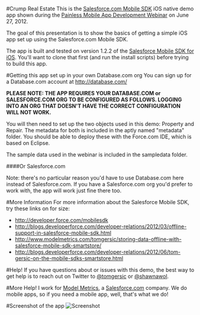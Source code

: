 #Crump Real Estate
This is the [Salesforce.com Mobile SDK](https://github.com/forcedotcom/SalesforceMobileSDK-iOS) iOS native demo app shown during the [Painless Mobile App Development Webinar](http://www.developerforce.com/events/webinars/2012-06-27/registration.php?d=70130000000scMv) on June 27, 2012.

The goal of this presentation is to show the basics of getting a simple iOS app set up using the Salesforce.com Mobile SDK.

The app is built and tested on version 1.2.2 of the [Salesforce Mobile SDK for iOS](https://github.com/forcedotcom/SalesforceMobileSDK-iOS). You'll want to clone that first (and run the install scripts) before trying to build this app.

#Getting this app set up in your own Database.com org
You can sign up for a Database.com account at http://database.com/

**PLEASE NOTE: THE APP REQUIRES YOUR DATABASE.COM or SALESFORCE.COM ORG TO BE CONFIGURED AS FOLLOWS. LOGGING INTO AN ORG THAT DOESN'T HAVE THE CORRECT CONFIGURATION WILL NOT WORK.**

You will then need to set up the two objects used in this demo: Property and Repair. The metadata for both is included in the aptly named "metadata" folder. You should be able to deploy these with the Force.com IDE, which is based on Eclipse.

The sample data used in the webinar is included in the sampledata folder.

####Or Salesforce.com

Note: there's no particular reason you'd have to use Database.com here instead of Salesforce.com. If you have a Salesforce.com org you'd prefer to work with, the app will work just fine there too.

#More Information
For more information about the Salesforce Mobile SDK, try these links on for size:

* http://developer.force.com/mobilesdk
* http://blogs.developerforce.com/developer-relations/2012/03/offline-support-in-salesforce-mobile-sdk.html
* http://www.modelmetrics.com/tomgersic/storing-data-offline-with-salesforce-mobile-sdk-smartstore/
* http://blogs.developerforce.com/developer-relations/2012/06/tom-gersic-on-the-mobile-sdks-smartstore.html

#Help!
If you have questions about or issues with this demo, the best way to get help is to reach out on Twitter to [@tomgersic](https://twitter.com/#!/tomgersic) or [@shawnawol](https://twitter.com/#!/shawnawol).

#More Help!
I work for [Model Metrics](http://www.modelmetrics.com/), a [Salesforce.com](http://www.salesforce.com) company. We do mobile apps, so if you need a mobile app, well, that's what we do!

#Screenshot of the app
![Screenshot](https://github.com/tomgersic/CrumpRealEstate/raw/master/screenshot/CrumpRealEstate.jpg "Screenshot")
